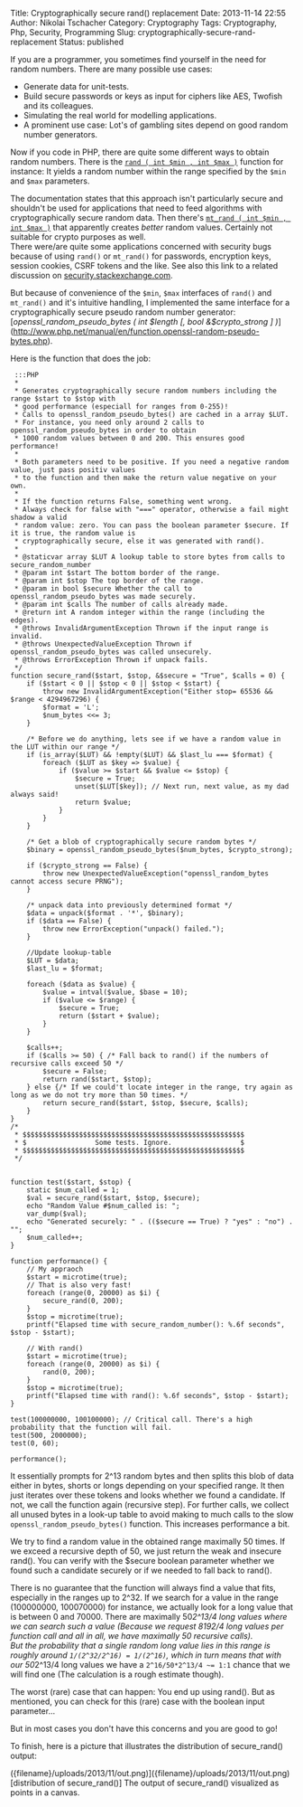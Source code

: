 Title: Cryptographically secure rand() replacement
Date: 2013-11-14 22:55
Author: Nikolai Tschacher
Category: Cryptography
Tags: Cryptography, Php, Security, Programming
Slug: cryptographically-secure-rand-replacement
Status: published

If you are a programmer, you sometimes find yourself in the need for
random numbers. There are many possible use cases:

-   Generate data for unit-tests.
-   Build secure passwords or keys as input for ciphers like AES,
    Twofish and its colleagues.
-   Simulating the real world for modelling applications.
-   A prominent use case: Lot's of gambling sites depend on good random
    number generators.

Now if you code in PHP, there are quite some different ways to obtain
random numbers. There is the [`rand ( int $min , int $max
)`](http://www.php.net/manual/en/function.rand.php "rand") function for
instance: It yields a random number within the range specified by the
`$min` and `$max` parameters.

The documentation states that this approach isn't particularly secure
and shouldn't be used for applications that need to feed algorithms with
cryptographically secure random data. Then there's [`mt_rand ( int
$min , int $max )`](http://www.php.net/manual/en/function.mt-rand.php)
that apparently creates *better* random values. Certainly not suitable
for crypto purposes as well.  
There were/are quite some applications concerned with security bugs
because of using `rand()` or `mt_rand()` for passwords, encryption keys,
session cookies, CSRF tokens and the like. See also this link to a
related discussion on
[security.stackexchange.com](http://security.stackexchange.com/questions/18033/how-insecure-are-phps-rand-functions).

But because of convenience of the `$min`, `$max` interfaces of `rand()` and
`mt_rand()` and it's intuitive handling, I implemented the same interface
for a cryptographically secure pseudo random number generator:
[*openssl_random_pseudo_bytes ( int $length [, bool
&$crypto_strong ]
)*](http://www.php.net/manual/en/function.openssl-random-pseudo-bytes.php).

Here is the function that does the job:

     :::PHP
     * 
     * Generates cryptographically secure random numbers including the range $start to $stop with 
     * good performance (especiall for ranges from 0-255)!
     * Calls to openssl_random_pseudo_bytes() are cached in a array $LUT. 
     * For instance, you need only around 2 calls to openssl_random_pseudo_bytes in order to obtain 
     * 1000 random values between 0 and 200. This ensures good performance!
     *
     * Both parameters need to be positive. If you need a negative random value, just pass positiv values
     * to the function and then make the return value negative on your own.
     *
     * If the function returns False, something went wrong.
     * Always check for false with "===" operator, otherwise a fail might shadow a valid
     * random value: zero. You can pass the boolean parameter $secure. If it is true, the random value is
     * cryptographically secure, else it was generated with rand().
     * 
     * @staticvar array $LUT A lookup table to store bytes from calls to secure_random_number
     * @param int $start The bottom border of the range.
     * @param int $stop The top border of the range.
     * @param in bool $secure Whether the call to openssl_random_pseudo_bytes was made securely.
     * @param int $calls The number of calls already made.
     * @return int A random integer within the range (including the edges).
     * @throws InvalidArgumentException Thrown if the input range is invalid.
     * @throws UnexpectedValueException Thrown if openssl_random_pseudo_bytes was called unsecurely.
     * @throws ErrorException Thrown if unpack fails.
     */
    function secure_rand($start, $stop, &$secure = "True", $calls = 0) {
        if ($start < 0 || $stop < 0 || $stop < $start) {
            throw new InvalidArgumentException("Either stop= 65536 && $range < 4294967296) {
            $format = 'L';
            $num_bytes <<= 3;
        }
        
        /* Before we do anything, lets see if we have a random value in the LUT within our range */
        if (is_array($LUT) && !empty($LUT) && $last_lu === $format) {
            foreach ($LUT as $key => $value) {
                if ($value >= $start && $value <= $stop) {
                    $secure = True;
                    unset($LUT[$key]); // Next run, next value, as my dad always said!
                    return $value;
                }
            }
        }

        /* Get a blob of cryptographically secure random bytes */
        $binary = openssl_random_pseudo_bytes($num_bytes, $crypto_strong);

        if ($crypto_strong == False) {
            throw new UnexpectedValueException("openssl_random_bytes cannot access secure PRNG");
        }

        /* unpack data into previously determined format */
        $data = unpack($format . '*', $binary);
        if ($data == False) {
            throw new ErrorException("unpack() failed.");
        }

        //Update lookup-table
        $LUT = $data;
        $last_lu = $format;

        foreach ($data as $value) {
            $value = intval($value, $base = 10);
            if ($value <= $range) {
                $secure = True;
                return ($start + $value);
            }
        }

        $calls++;
        if ($calls >= 50) { /* Fall back to rand() if the numbers of recursive calls exceed 50 */
            $secure = False;
            return rand($start, $stop);
        } else {/* If we could't locate integer in the range, try again as long as we do not try more than 50 times. */
            return secure_rand($start, $stop, $secure, $calls);
        }
    }
    /*
     * $$$$$$$$$$$$$$$$$$$$$$$$$$$$$$$$$$$$$$$$$$$$$$$$$$$$$$$
     * $                 Some tests. Ignore.                 $
     * $$$$$$$$$$$$$$$$$$$$$$$$$$$$$$$$$$$$$$$$$$$$$$$$$$$$$$$
     */


    function test($start, $stop) {
        static $num_called = 1;
        $val = secure_rand($start, $stop, $secure);
        echo "Random Value #$num_called is: ";
        var_dump($val);
        echo "Generated securely: " . (($secure == True) ? "yes" : "no") . "";
        $num_called++;
    }

    function performance() {
        // My appraoch
        $start = microtime(true);
        // That is also very fast!
        foreach (range(0, 20000) as $i) {
            secure_rand(0, 200);
        }
        $stop = microtime(true);
        printf("Elapsed time with secure_random_number(): %.6f seconds", $stop - $start);
        
        // With rand()
        $start = microtime(true);
        foreach (range(0, 20000) as $i) {
            rand(0, 200);
        }
        $stop = microtime(true);
        printf("Elapsed time with rand(): %.6f seconds", $stop - $start);
    }

    test(100000000, 100100000); // Critical call. There's a high probability that the function will fail.
    test(500, 2000000);
    test(0, 60);

    performance();

It essentially prompts for 2^13 random bytes and then splits this blob
of data either in bytes, shorts or longs depending on your specified
range. It then just iterates over these tokens and looks whether we
found a candidate. If not, we call the function again (recursive step).
For further calls, we collect all unused bytes in a look-up table to
avoid making to much calls to the slow `openssl_random_pseudo_bytes()`
function. This increases performance a bit.

We try to find a random value in the obtained range maximally 50 times.
If we exceed a recursive depth of 50, we just return the weak and
insecure rand(). You can verify with the $secure boolean parameter
whether we found such a candidate securely or if we needed to fall back
to rand().

There is no guarantee that the function will always find a value that
fits, especially in the ranges up to 2^32. If we search for a value in
the range (100000000, 100070000) for instance, we actually look for a
long value that is between 0 and 70000. There are maximally 50*2^13/4
long values where we can search such a value (Because we request 8192/4
long values per function call and all in all, we have maximally 50
recursive calls).  
But the probability that a single random long value lies in this range
is roughly around `1/(2^32/2^16) = 1/(2^16)`, which in turn means that
with our 50*2^13/4 long values we have a `2^16/50*2^13/4 ~= 1:1`
chance that we will find one (The calculation is a rough estimate
though).

The worst (rare) case that can happen: You end up using rand(). But as
mentioned, you can check for this (rare) case with the boolean input
parameter...

But in most cases you don't have this concerns and you are good to go!

To finish, here is a picture that illustrates the distribution of
secure_rand() output:

({filename}/uploads/2013/11/out.png)]({filename}/uploads/2013/11/out.png)
[distribution of secure_rand()]
The output of secure_rand() visualized as points in a canvas.